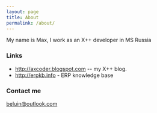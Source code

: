 ```yaml
---
layout: page
title: About
permalink: /about/
---
```


My name is Max, I work as an X++ developer in MS Russia

### Links

  - http://axcoder.blogspot.com -- my X++ blog.
  - http://erpkb.info - ERP knowledge base

### Contact me

[beluin@outlook.com](mailto:belugin@outlook.com)
